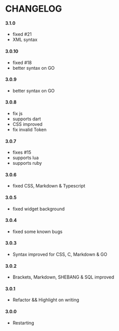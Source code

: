 # CHANGELOG

#### 3.1.0

- fixed #21
- XML syntax

#### 3.0.10

- fixed #18
- better syntax on GO

#### 3.0.9

- better syntax on GO

#### 3.0.8

- fix js
- supports dart
- CSS improved
- fix invalid Token

#### 3.0.7

- fixes #15
- supports lua
- supports ruby

#### 3.0.6

- fixed CSS, Markdown & Typescript

#### 3.0.5

- fixed widget background

#### 3.0.4

- fixed some known bugs

#### 3.0.3

- Syntax improved for CSS, C, Markdown & GO

#### 3.0.2

- Brackets, Markdown, SHEBANG & SQL improved

#### 3.0.1

- Refactor && Highlight on writing

#### 3.0.0

- Restarting

